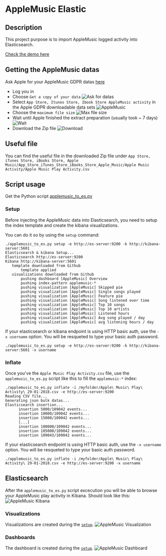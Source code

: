 # AppleMusic Elastic

## Description
  This project purpose is to import AppleMusic logged activity into Elasticsearch.

  [Check the demo here](http://bit.ly/3bj6wfg)

## Getting the AppleMusic datas

  Ask Apple for your AppleMusic GDPR datas [here](https://privacy.apple.com/)
  * Log you in
  * Choose `Get a copy of your data`
  ![Ask for datas](https://blog.cypressxt.net/wp-content/uploads/2018/10/AskAppleData.png)
  * Select `App Store, Itunes Store, Ibook Store AppleMusic activity` in the Apple GDPR downloadable data sets
  ![AppleMusic](https://blog.cypressxt.net/wp-content/uploads/2018/10/SelectDatas.png)
  * Choose the `maximum file size`
  ![Max file size](https://blog.cypressxt.net/wp-content/uploads/2018/10/ChooseFileSize.png)
  * Wait until Apple finished the extract preparation (usually took ~ 7 days)
  ![Wait](https://blog.cypressxt.net/wp-content/uploads/2018/10/WaitAvailable.png)
  * Download the Zip file
  ![Download](https://blog.cypressxt.net/wp-content/uploads/2018/10/DownloadData.png)

## Useful file
  You can find the useful file in the downloaded Zip file under `App Store, iTunes Store, iBooks Store, Apple Music/App_Store_iTunes_Store_iBooks_Store_Apple_Music/Apple Music Activity/Apple Music Play Activity.csv`

## Script usage
  Get the Python script [applemusic_to_es.py](applemusic_to_es.py)

### Setup
  Before injecting the AppleMusic data into Elasticsearch, you need to setup the index template and create the kibana visualizations.

  You can do it so by using the `setup` command:
  ```
./applemusic_to_es.py setup -e http://es-server:9200 -k http://kibana-server:5601
Elasticsearch & kibana Setup...
 Elasticsearch http://es-server:9200
 Kibana http://kibana-server:5601
     template downloaded from Github
         template applied
     visualizations downloaded from Github
         pushing dashboard [AppleMusic] Overview
         pushing index-pattern applemusic-*
         pushing visualization [AppleMusic] Skipped pie
         pushing visualization [AppleMusic] Single songs played
         pushing visualization [AppleMusic] Feature pie
         pushing visualization [AppleMusic] Song listened over time
         pushing visualization [AppleMusic] Top 10 songs
         pushing visualization [AppleMusic] Top 10 artists
         pushing visualization [AppleMusic] Listened hours
         pushing visualization [AppleMusic] Avg song played / day
         pushing visualization [AppleMusic] avg listening hours / day
  ```
  If your elasticsearch or kibana endpoint is using HTTP basic auth, use the `-x username` option. You will be resqueted to type your basic auth password.
  ```
  ./applemusic_to_es.py setup -e http://es-server:9200 -k http://kibana-server:5601 -x username
  ```

### Inflate

  Once you've the `Apple Music Play Activity.csv` file, use the `applemusic_to_es.py` script like this to fill the `applemusic-*` index:
  ```
  ./applemusic_to_es.py inflate -i /myfolder/Apple\ Music\ Play\ Activity\ 29-01-2018.csv -e http://es-server:9200
  Reading CSV file...
  Generating json bulk datas...
  Elasticsearch insertion...
  		insertion 5000/109042 events...
  		insertion 10000/109042 events...
  		insertion 15000/109042 events...
  		[...]
  		insertion 100000/109042 events...
  		insertion 105000/109042 events...
  		insertion 109043/109042 events...
  ```
  If your elasticsearch endpoint is using HTTP basic auth, use the `-x username` option. You will be resqueted to type your basic auth password.
  ```
  ./applemusic_to_es.py inflate -i /myfolder/Apple\ Music\ Play\ Activity\ 29-01-2018.csv -e http://es-server:9200 -x username
  ```

## Elasticsearch
  After the `applemusic_to_es.py` script excecution you will be able to browse your AppleMusic play activity in Kibana. Should look like this:
  ![AppleMusic Kibana](https://blog.cypressxt.net/wp-content/uploads/2018/10/AppleMusicKibana.jpg)

### Visualizations
  Visualizations are created during the [`setup`](#setup).
  ![AppleMusic Visualization](https://blog.cypressxt.net/wp-content/uploads/2018/10/song_over_time.png)
### Dashboards
  The dashboard is created during the [`setup`](#setup).
  ![AppleMusic Dashboard](https://blog.cypressxt.net/wp-content/uploads/2018/10/appleMusic_dashboard.png)
